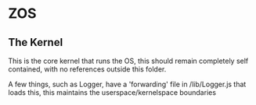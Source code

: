 # ZOS

## The Kernel

This is the core kernel that runs the OS, this should remain completely self contained, with no references outside this folder.

A few things, such as Logger, have a 'forwarding' file in /lib/Logger.js that loads this, this maintains the userspace/kernelspace boundaries